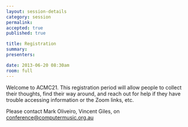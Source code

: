 ```yaml
---
layout: session-details
category: session
permalink:
accepted: true
published: true 

title: Registration
summary:
presenters:

date: 2013-06-20 08:30am
room: full
---
```


Welcome to ACMC21. This registration period will allow people to collect their thoughts, find their way around, and reach out for help if they have trouble
accessing information or the Zoom links, etc. 

Please contact Mark Oliveiro, Vincent Giles, on conference@computermusic.org.au
